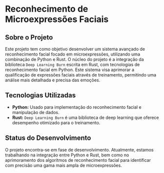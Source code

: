
# Reconhecimento de Microexpressões Faciais

## Sobre o Projeto
Este projeto tem como objetivo desenvolver um sistema avançado de reconhecimento facial focado em microexpressões, utilizando uma combinação de Python e Rust. O núcleo do projeto é a integração da biblioteca `Deep Learning Burn` escrita em Rust, com tecnologias de reconhecimento facial em Python. Este sistema visa aprimorar a qualificação de expressões faciais através de treinamento, permitindo uma análise mais detalhada e precisa das emoções.

## Tecnologias Utilizadas
- **Python:** Usado para implementação do reconhecimento facial e manipulação de dados.
- **Rust:** `Deep Learning Burn` é uma biblioteca de deep learning que oferece desempenho otimizado para o treinamento.

## Status do Desenvolvimento
O projeto encontra-se em fase de desenvolvimento. Atualmente, estamos trabalhando na integração entre Python e Rust, bem como no aprimoramento dos algoritmos de reconhecimento facial para identificar com precisão uma gama mais ampla de microexpressões.

